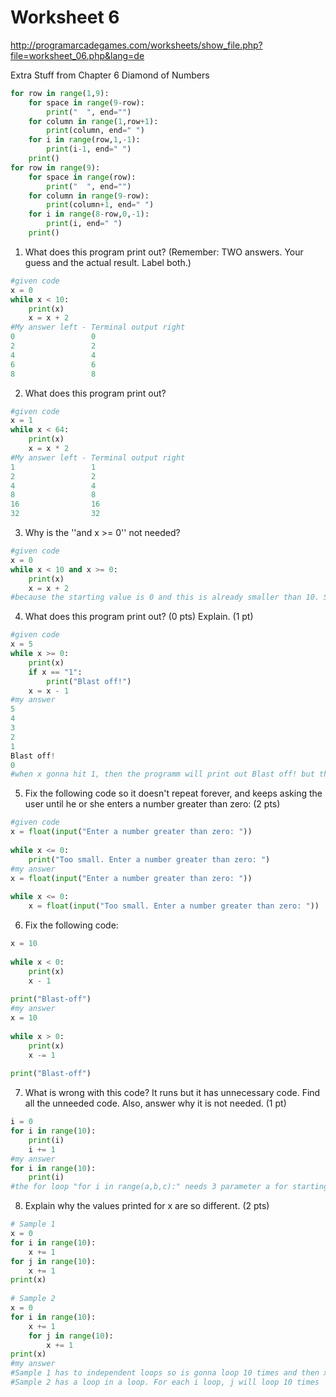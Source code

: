 # Worksheet 6

http://programarcadegames.com/worksheets/show_file.php?file=worksheet_06.php&lang=de

Extra Stuff from Chapter 6 Diamond of Numbers
```python
for row in range(1,9):
    for space in range(9-row): 
        print("  ", end="")
    for column in range(1,row+1): 
        print(column, end=" ")
    for i in range(row,1,-1):
        print(i-1, end=" ")
    print()
for row in range(9): 
    for space in range(row): 
        print("  ", end="")
    for column in range(9-row): 
        print(column+1, end=" ")
    for i in range(8-row,0,-1): 
        print(i, end=" ")
    print()
```

1. What does this program print out? (Remember: TWO answers. Your guess and the actual result. Label both.)
```python
#given code
x = 0
while x < 10:
    print(x)
    x = x + 2
#My answer left - Terminal output right
0                 0
2                 2
4                 4
6                 6 
8                 8
```
2. What does this program print out?
```python
#given code
x = 1
while x < 64:
    print(x)
    x = x * 2
#My answer left - Terminal output right
1                 1
2                 2
4                 4
8                 8 
16                16
32                32
```
3. Why is the ''and x >= 0'' not needed?
```python
#given code
x = 0
while x < 10 and x >= 0:
    print(x)
    x = x + 2
#because the starting value is 0 and this is already smaller than 10. Secondly x will get bigger in the while loop, so it will always be bigger than 0
```
4. What does this program print out? (0 pts) Explain. (1 pt)
```python
#given code
x = 5
while x >= 0:
    print(x)
    if x == "1":
        print("Blast off!")
    x = x - 1
#my answer
5
4
3
2
1
Blast off!
0
#when x gonna hit 1, then the programm will print out Blast off! but the while loop isnt finished, so it will countinue printing number until x smaller than 0
```
5. Fix the following code so it doesn't repeat forever, and keeps asking the user until he or she enters a number greater than zero: (2 pts)
```python
#given code
x = float(input("Enter a number greater than zero: "))
 
while x <= 0:
    print("Too small. Enter a number greater than zero: ")
#my answer
x = float(input("Enter a number greater than zero: "))
 
while x <= 0:
    x = float(input("Too small. Enter a number greater than zero: "))
```
6. Fix the following code:
```python
x = 10
 
while x < 0:
    print(x)
    x - 1
 
print("Blast-off")
#my answer
x = 10
 
while x > 0:
    print(x)
    x -= 1
 
print("Blast-off")
```
7. What is wrong with this code? It runs but it has unnecessary code. Find all the unneeded code. Also, answer why it is not needed. (1 pt)
```python
i = 0
for i in range(10):
    print(i)
    i += 1
#my answer
for i in range(10):
    print(i)
#the for loop "for i in range(a,b,c):" needs 3 parameter a for starting value, b for end value, c for the increment. The default value for a is 0 and c is 1. b is a necessary value
```
8. Explain why the values printed for x are so different. (2 pts)
```python
# Sample 1
x = 0
for i in range(10):
    x += 1
for j in range(10):
    x += 1
print(x)
 
# Sample 2
x = 0
for i in range(10):
    x += 1
    for j in range(10):
        x += 1
print(x)
#my answer
#Sample 1 has to independent loops so is gonna loop 10 times and then x gonna loop 10 times agains in total 20
#Sample 2 has a loop in a loop. For each i loop, j will loop 10 times
```
